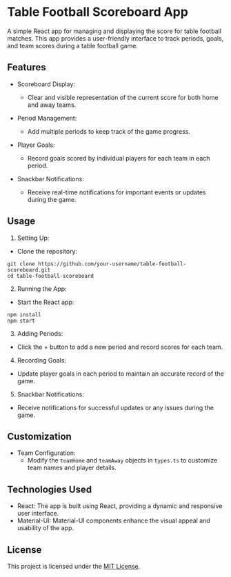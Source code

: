 # Table Football Scoreboard App

A simple React app for managing and displaying the score for table football matches. This app provides a user-friendly interface to track periods, goals, and team scores during a table football game.

## Features
- Scoreboard Display:
   - Clear and visible representation of the current score for both home and away teams.

- Period Management:
   - Add multiple periods to keep track of the game progress.

- Player Goals:
   - Record goals scored by individual players for each team in each period.

- Snackbar Notifications:
   - Receive real-time notifications for important events or updates during the game.

## Usage

1. Setting Up:

- Clone the repository:
```
git clone https://github.com/your-username/table-football-scoreboard.git
cd table-football-scoreboard
```

2. Running the App:

- Start the React app:
```
npm install
npm start
```

3. Adding Periods:

- Click the + button to add a new period and record scores for each team.

4. Recording Goals:

- Update player goals in each period to maintain an accurate record of the game.

5. Snackbar Notifications:

- Receive notifications for successful updates or any issues during the game.

## Customization

- Team Configuration:
   - Modify the `teamHome` and `teamAway` objects in `types.ts` to customize team names and player details.

## Technologies Used

- React: The app is built using React, providing a dynamic and responsive user interface.
- Material-UI: Material-UI components enhance the visual appeal and usability of the app.

## License
This project is licensed under the [MIT License](LICENSE).
